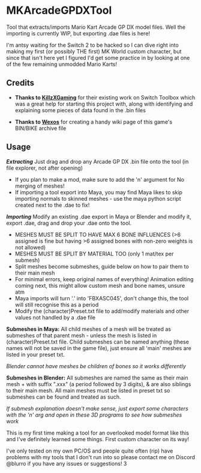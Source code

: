 # MKArcadeGPDXTool
Tool that extracts/imports Mario Kart Arcade GP DX model files. Well the importing is currently WIP, but exporting .dae files is here!

I'm antsy waiting for the Switch 2 to be hacked so I can dive right into making my first (or possibly THE first) MK World custom character, but since that isn't here yet I figured I'd get some practice in by looking at one of the few remaining unmodded Mario Karts!

## Credits

- **Thanks to [KillzXGaming](https://github.com/killzxgaming)** for their existing work on Switch Toolbox which was a great help for starting this project with, along with identifying and explaining some pieces of data found in the .bin files

- **Thanks to [Wexos](https://github.com/Wexos)** for creating a handy wiki page of this game's BIN/BIKE archive file

## Usage

***Extracting*** Just drag and drop any Arcade GP DX .bin file onto the tool (in file explorer, not after opening)
- If you plan to make a mod, make sure to add the 'n' argument for No merging of meshes!
- If importing a tool export into Maya, you may find Maya likes to skip importing normals to skinned meshes - use the maya python script created next to the .dae to fix!

***Importing*** Modify an existing .dae export in Maya or Blender and modify it, export .dae, drag and drop your .dae onto the tool.
- MESHES MUST BE SPLIT TO HAVE MAX 6 BONE INFLUENCES (>6 assigned is fine but having >6 assigned bones with non-zero weights is not allowed)
- MESHES MUST BE SPLIT BY MATERIAL TOO (only 1 mat/tex per submesh)
- Split meshes become submeshes, guide below on how to pair them to their main mesh
- For minimal errors, keep original names of everything! Animation editing coming next, this might allow custom mesh and bone names, unsure atm
- Maya imports will turn '.' into 'FBXASC045', don't change this, the tool will still recognise this as a period
- Modify the (character)Preset.txt file to add/modify materials and other values not handled by a .dae file

**Submeshes in Maya:** All child meshes of a mesh will be treated as submeshes of that parent mesh - unless the mesh is listed in (character)Preset.txt file.
Child submeshes can be named anything (these names will not be saved in the game file), just ensure all 'main' meshes are listed in your preset txt.

*Blender cannot have meshes be children of bones so it works differently*

**Submeshes in Blender:** All submeshes are named the same as their main mesh + with suffix ".xxx" (a period followed by 3 digits), & are also siblings to their main mesh.
All main meshes must be listed in preset txt so submeshes can be found and treated as such.

*If submesh explanation doesn't make sense, just export some characters with the 'n' arg and open in these 3D programs to see how submeshes work*

This is my first time making a tool for an overlooked model format like this and I've definitely learned some things. First custom character on its way!

I've only tested on my own PC/OS and people quite often (rip) have problems with my tools that I don't run into so please contact me on Discord @blurro if you have any issues or suggestions! 3
